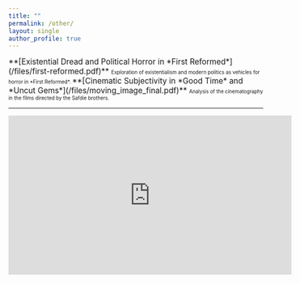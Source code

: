 ```yaml
---
title: ""
permalink: /other/
layout: single
author_profile: true
---
```

<span style="font-size:1.1em;">
    **[Existential Dread and Political Horror in *First Reformed*](/files/first-reformed.pdf)**  
</span>
<span style="font-size:0.7em;">
    Exploration of existentialism and modern politics as vehicles for horror in *First Reformed*.
</span>

<span style="font-size:1.1em;">
    **[Cinematic Subjectivity in *Good Time* and *Uncut Gems*](/files/moving_image_final.pdf)**  
</span>
<span style="font-size:0.7em;">
    Analysis of the cinematography in the films directed by the Safdie brothers.
</span>

---

<iframe
    width="560"
    height="315"
    src="https://www.youtube.com/embed/DTjRpmZm9ms"
    title="YouTube video player"
    frameborder="0"
    allow="accelerometer; autoplay; clipboard-write; encrypted-media; gyroscope; picture-in-picture"
    allowfullscreen>
</iframe>